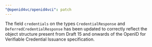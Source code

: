 ```yaml
---
"@openid4vc/openid4vci": patch
---
```


The field `credentials` on the types `CredentialResponse` and `DeferredCredentialResponse` has been updated to correctly reflect the object structure present from Draft 15 and onwards of the OpenID for Verifiable Credential Issuance specification.
